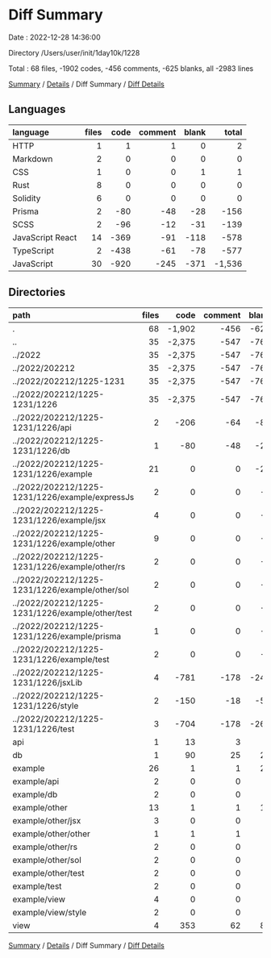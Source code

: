 # Diff Summary

Date : 2022-12-28 14:36:00

Directory /Users/user/init/1day10k/1228

Total : 68 files,  -1902 codes, -456 comments, -625 blanks, all -2983 lines

[Summary](results.md) / [Details](details.md) / Diff Summary / [Diff Details](diff-details.md)

## Languages
| language | files | code | comment | blank | total |
| :--- | ---: | ---: | ---: | ---: | ---: |
| HTTP | 1 | 1 | 1 | 0 | 2 |
| Markdown | 2 | 0 | 0 | 0 | 0 |
| CSS | 1 | 0 | 0 | 1 | 1 |
| Rust | 8 | 0 | 0 | 0 | 0 |
| Solidity | 6 | 0 | 0 | 0 | 0 |
| Prisma | 2 | -80 | -48 | -28 | -156 |
| SCSS | 2 | -96 | -12 | -31 | -139 |
| JavaScript React | 14 | -369 | -91 | -118 | -578 |
| TypeScript | 2 | -438 | -61 | -78 | -577 |
| JavaScript | 30 | -920 | -245 | -371 | -1,536 |

## Directories
| path | files | code | comment | blank | total |
| :--- | ---: | ---: | ---: | ---: | ---: |
| . | 68 | -1,902 | -456 | -625 | -2,983 |
| .. | 35 | -2,375 | -547 | -767 | -3,689 |
| ../2022 | 35 | -2,375 | -547 | -767 | -3,689 |
| ../2022/202212 | 35 | -2,375 | -547 | -767 | -3,689 |
| ../2022/202212/1225-1231 | 35 | -2,375 | -547 | -767 | -3,689 |
| ../2022/202212/1225-1231/1226 | 35 | -2,375 | -547 | -767 | -3,689 |
| ../2022/202212/1225-1231/1226/api | 2 | -206 | -64 | -81 | -351 |
| ../2022/202212/1225-1231/1226/db | 1 | -80 | -48 | -29 | -157 |
| ../2022/202212/1225-1231/1226/example | 21 | 0 | 0 | -21 | -21 |
| ../2022/202212/1225-1231/1226/example/expressJs | 2 | 0 | 0 | -2 | -2 |
| ../2022/202212/1225-1231/1226/example/jsx | 4 | 0 | 0 | -4 | -4 |
| ../2022/202212/1225-1231/1226/example/other | 9 | 0 | 0 | -9 | -9 |
| ../2022/202212/1225-1231/1226/example/other/rs | 2 | 0 | 0 | -2 | -2 |
| ../2022/202212/1225-1231/1226/example/other/sol | 2 | 0 | 0 | -2 | -2 |
| ../2022/202212/1225-1231/1226/example/other/test | 2 | 0 | 0 | -2 | -2 |
| ../2022/202212/1225-1231/1226/example/prisma | 1 | 0 | 0 | -1 | -1 |
| ../2022/202212/1225-1231/1226/example/test | 2 | 0 | 0 | -2 | -2 |
| ../2022/202212/1225-1231/1226/jsxLib | 4 | -781 | -178 | -241 | -1,200 |
| ../2022/202212/1225-1231/1226/style | 2 | -150 | -18 | -51 | -219 |
| ../2022/202212/1225-1231/1226/test | 3 | -704 | -178 | -264 | -1,146 |
| api | 1 | 13 | 3 | 4 | 20 |
| db | 1 | 90 | 25 | 28 | 143 |
| example | 26 | 1 | 1 | 25 | 27 |
| example/api | 2 | 0 | 0 | 2 | 2 |
| example/db | 2 | 0 | 0 | 2 | 2 |
| example/other | 13 | 1 | 1 | 12 | 14 |
| example/other/jsx | 3 | 0 | 0 | 3 | 3 |
| example/other/other | 1 | 1 | 1 | 0 | 2 |
| example/other/rs | 2 | 0 | 0 | 2 | 2 |
| example/other/sol | 2 | 0 | 0 | 2 | 2 |
| example/other/test | 2 | 0 | 0 | 2 | 2 |
| example/test | 2 | 0 | 0 | 2 | 2 |
| example/view | 4 | 0 | 0 | 4 | 4 |
| example/view/style | 2 | 0 | 0 | 2 | 2 |
| view | 4 | 353 | 62 | 84 | 499 |

[Summary](results.md) / [Details](details.md) / Diff Summary / [Diff Details](diff-details.md)